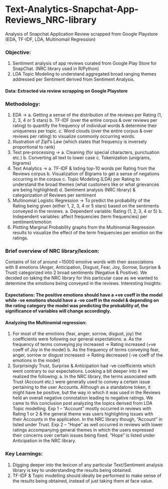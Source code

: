 # Text-Analytics-Snapchat-App-Reviews_NRC-library
Analysis of Snapchat Application Review scrapped from Google Playstore (EDA, TF-IDF, LDA, Multinomail Regression)


### Objective: 
1.	Sentiment analysis of app reviews curated from Google Play Store for SnapChat. (NRC library used in R/Python)
2.	LDA Topic Modeling to understand aggregated broad ranging themes addressed per Sentiment derived from Sentiment Analysis.
#### Data: Extracted via review scrapping on Google Playstore

### Methodology:
1.	EDA ->
  a.	Getting a sense of the distribution of the reviews per Rating (1, 2, 3, 4 or 5 stars)
  b.	TF-IDF (over the entire corpus & over reviews per rating) to quantify the frequency of individual words & determine their uniqueness per topic.
  c.	Word clouds (over the entire corpus & over reviews per rating) to visualize commonly occurring words.
2.	Illustration of Zipf’s Law (which states that frequency is inversely proportional to rank)
3.	Text pre-processing ->
  a.	Cleaning (for special characters, punctuation etc.)
  b.	Converting all text to lower case
  c.	Tokenization (unigrams, bigrams)
4.	Text Analytics ->
  a.	TF-IDF & listing top-10 words per Rating from the Reviews corpus
  b.	Visualization of Bigrams to get a sense of negations occurring in the corpus
  c.	Topic Modeling (LDA) per Rating to understand the broad themes (what customers like or what grievances are being highlighted)
  d.	Sentiment analysis (NRC library) & categorization of Reviews per sentiment
5.	Multinomial Logistic Regression -> To predict the probability of the Rating being given (either 1, 2, 3, 4 or 5 stars) based on the sentiments conveyed in the reviews.
  a.	Dependent variable: Rating (1, 2, 3, 4 or 5)
  b.	Independent variables: affect frequencies (term frequencies) per sentiment/emotion
6.	Plotting Marginal Probability graphs from the Multinomial Regression results to visualize the effect of the term frequencies per emotion on the ratings. 

### Brief overview of NRC library/lexicon:
Contains of list of around ~15000 emotive words with their associations with 8 emotions (Anger, Anticipation, Disgust, Fear, Joy, Sorrow, Surprise & Trust) categorized into 2 broad sentiments (Negative & Positive).
We decided on taking the NRC library for this particular case as we wanted to determine the emotions being conveyed in the reviews.
Interesting Insights:
#### Expectations: The positive emotions should have a +ve coeff in the model while -ve emotions should have a -ve coeff in the model & depending on the rating category the model was predicting the probability of, the significance of variables will change accordingly.
#### Analyzing the Multinomial regression:
1.	For most of the emotions (fear, anger, sorrow, disgust, joy) the coefficients were following our general expectations:
  a.	As the frequency of terms conveying joy increased -> Rating increased (+ve coeff of Joy in the model)
  b.	As the frequency of terms conveying fear, anger, sorrow or disgust increased -> Rating decreased (-ve coeff of the emotions in the model)
2.	Surprisingly Trust, Surprise & Anticipation had -ve coefficients which went contrary to our expectations. Looking a bit deeper into it we realized the following:
  a.	In the NRC library, the terms associated with Trust (Account etc.) were generally used to convey a certain issue pertaining to the user Accounts. Although as a standalone token, it might have be positive, but the way in which it was used in the Reviews held an overall negative connotation leading to negative ratings.
  We came to this conclusion post analyzing the topics derived from LDA Topic modelling.
  Exp 1 – “Account” mostly occurred in reviews with Rating 1 or 2 & the general theme was users highlighting issues with their Accounts in the application. In the NRC library though,
  “Account” in listed under Trust.
  Exp 2 – “Hope” as well occurred in reviews with lower ratings accompanying general themes in which the users expressed their concerns over certain issues being fixed. “Hope” is listed under Anticipation in the NRC library.

### Key Learnings:
1.	Digging deeper into the lexicon of any particular Text/Sentiment analysis library is key to understanding the results being obtained.
2.	TF-IDF & Topic modelling should ideally be performed to make sense of the results being obtained, instead of just taking them at face value. 
